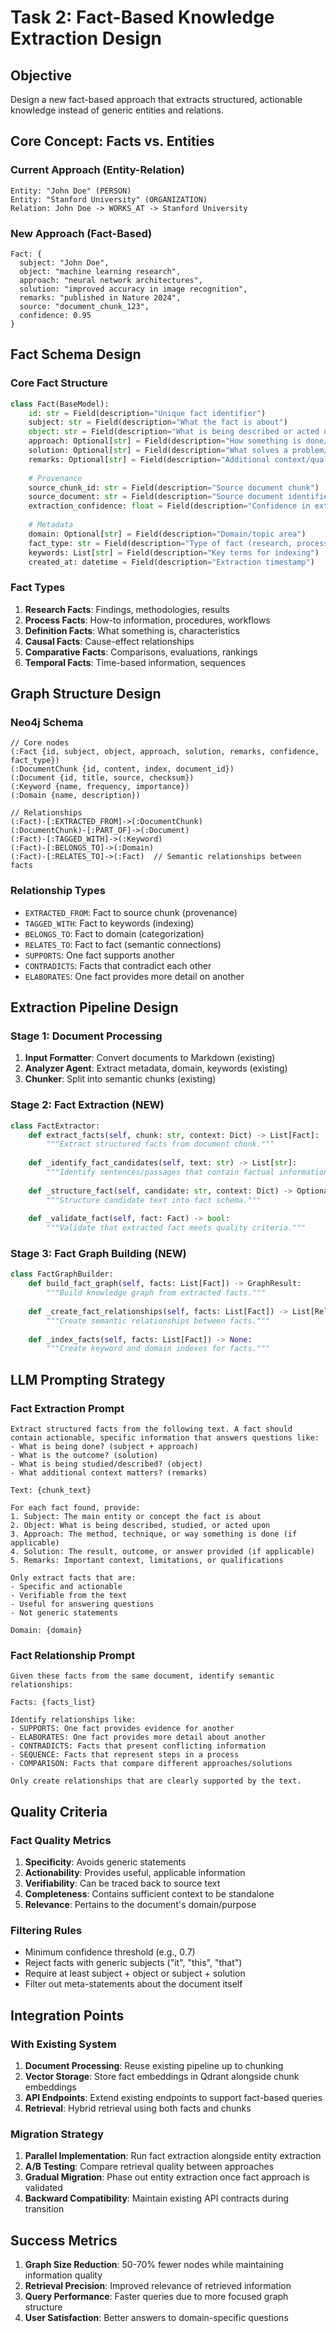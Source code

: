 # Task 2: Fact-Based Knowledge Extraction Design

## Objective
Design a new fact-based approach that extracts structured, actionable knowledge instead of generic entities and relations.

## Core Concept: Facts vs. Entities

### Current Approach (Entity-Relation)
```
Entity: "John Doe" (PERSON)
Entity: "Stanford University" (ORGANIZATION)
Relation: John Doe -> WORKS_AT -> Stanford University
```

### New Approach (Fact-Based)
```
Fact: {
  subject: "John Doe",
  object: "machine learning research",
  approach: "neural network architectures",
  solution: "improved accuracy in image recognition",
  remarks: "published in Nature 2024",
  source: "document_chunk_123",
  confidence: 0.95
}
```

## Fact Schema Design

### Core Fact Structure
```python
class Fact(BaseModel):
    id: str = Field(description="Unique fact identifier")
    subject: str = Field(description="What the fact is about")
    object: str = Field(description="What is being described or acted upon")
    approach: Optional[str] = Field(description="How something is done/achieved")
    solution: Optional[str] = Field(description="What solves a problem/achieves goal")
    remarks: Optional[str] = Field(description="Additional context/qualifications")
    
    # Provenance
    source_chunk_id: str = Field(description="Source document chunk")
    source_document: str = Field(description="Source document identifier")
    extraction_confidence: float = Field(description="Confidence in extraction")
    
    # Metadata
    domain: Optional[str] = Field(description="Domain/topic area")
    fact_type: str = Field(description="Type of fact (research, process, definition, etc.)")
    keywords: List[str] = Field(description="Key terms for indexing")
    created_at: datetime = Field(description="Extraction timestamp")
```

### Fact Types
1. **Research Facts**: Findings, methodologies, results
2. **Process Facts**: How-to information, procedures, workflows
3. **Definition Facts**: What something is, characteristics
4. **Causal Facts**: Cause-effect relationships
5. **Comparative Facts**: Comparisons, evaluations, rankings
6. **Temporal Facts**: Time-based information, sequences

## Graph Structure Design

### Neo4j Schema
```cypher
// Core nodes
(:Fact {id, subject, object, approach, solution, remarks, confidence, fact_type})
(:DocumentChunk {id, content, index, document_id})
(:Document {id, title, source, checksum})
(:Keyword {name, frequency, importance})
(:Domain {name, description})

// Relationships
(:Fact)-[:EXTRACTED_FROM]->(:DocumentChunk)
(:DocumentChunk)-[:PART_OF]->(:Document)
(:Fact)-[:TAGGED_WITH]->(:Keyword)
(:Fact)-[:BELONGS_TO]->(:Domain)
(:Fact)-[:RELATES_TO]->(:Fact)  // Semantic relationships between facts
```

### Relationship Types
- `EXTRACTED_FROM`: Fact to source chunk (provenance)
- `TAGGED_WITH`: Fact to keywords (indexing)
- `BELONGS_TO`: Fact to domain (categorization)
- `RELATES_TO`: Fact to fact (semantic connections)
- `SUPPORTS`: One fact supports another
- `CONTRADICTS`: Facts that contradict each other
- `ELABORATES`: One fact provides more detail on another

## Extraction Pipeline Design

### Stage 1: Document Processing
1. **Input Formatter**: Convert documents to Markdown (existing)
2. **Analyzer Agent**: Extract metadata, domain, keywords (existing)
3. **Chunker**: Split into semantic chunks (existing)

### Stage 2: Fact Extraction (NEW)
```python
class FactExtractor:
    def extract_facts(self, chunk: str, context: Dict) -> List[Fact]:
        """Extract structured facts from document chunk."""
        
    def _identify_fact_candidates(self, text: str) -> List[str]:
        """Identify sentences/passages that contain factual information."""
        
    def _structure_fact(self, candidate: str, context: Dict) -> Optional[Fact]:
        """Structure candidate text into fact schema."""
        
    def _validate_fact(self, fact: Fact) -> bool:
        """Validate that extracted fact meets quality criteria."""
```

### Stage 3: Fact Graph Building (NEW)
```python
class FactGraphBuilder:
    def build_fact_graph(self, facts: List[Fact]) -> GraphResult:
        """Build knowledge graph from extracted facts."""
        
    def _create_fact_relationships(self, facts: List[Fact]) -> List[Relation]:
        """Create semantic relationships between facts."""
        
    def _index_facts(self, facts: List[Fact]) -> None:
        """Create keyword and domain indexes for facts."""
```

## LLM Prompting Strategy

### Fact Extraction Prompt
```
Extract structured facts from the following text. A fact should contain actionable, specific information that answers questions like:
- What is being done? (subject + approach)
- What is the outcome? (solution)
- What is being studied/described? (object)
- What additional context matters? (remarks)

Text: {chunk_text}

For each fact found, provide:
1. Subject: The main entity or concept the fact is about
2. Object: What is being described, studied, or acted upon
3. Approach: The method, technique, or way something is done (if applicable)
4. Solution: The result, outcome, or answer provided (if applicable)
5. Remarks: Important context, limitations, or qualifications

Only extract facts that are:
- Specific and actionable
- Verifiable from the text
- Useful for answering questions
- Not generic statements

Domain: {domain}
```

### Fact Relationship Prompt
```
Given these facts from the same document, identify semantic relationships:

Facts: {facts_list}

Identify relationships like:
- SUPPORTS: One fact provides evidence for another
- ELABORATES: One fact provides more detail about another
- CONTRADICTS: Facts that present conflicting information
- SEQUENCE: Facts that represent steps in a process
- COMPARISON: Facts that compare different approaches/solutions

Only create relationships that are clearly supported by the text.
```

## Quality Criteria

### Fact Quality Metrics
1. **Specificity**: Avoids generic statements
2. **Actionability**: Provides useful, applicable information
3. **Verifiability**: Can be traced back to source text
4. **Completeness**: Contains sufficient context to be standalone
5. **Relevance**: Pertains to the document's domain/purpose

### Filtering Rules
- Minimum confidence threshold (e.g., 0.7)
- Reject facts with generic subjects ("it", "this", "that")
- Require at least subject + object or subject + solution
- Filter out meta-statements about the document itself

## Integration Points

### With Existing System
1. **Document Processing**: Reuse existing pipeline up to chunking
2. **Vector Storage**: Store fact embeddings in Qdrant alongside chunk embeddings
3. **API Endpoints**: Extend existing endpoints to support fact-based queries
4. **Retrieval**: Hybrid retrieval using both facts and chunks

### Migration Strategy
1. **Parallel Implementation**: Run fact extraction alongside entity extraction
2. **A/B Testing**: Compare retrieval quality between approaches
3. **Gradual Migration**: Phase out entity extraction once fact approach is validated
4. **Backward Compatibility**: Maintain existing API contracts during transition

## Success Metrics

1. **Graph Size Reduction**: 50-70% fewer nodes while maintaining information quality
2. **Retrieval Precision**: Improved relevance of retrieved information
3. **Query Performance**: Faster queries due to more focused graph structure
4. **User Satisfaction**: Better answers to domain-specific questions
